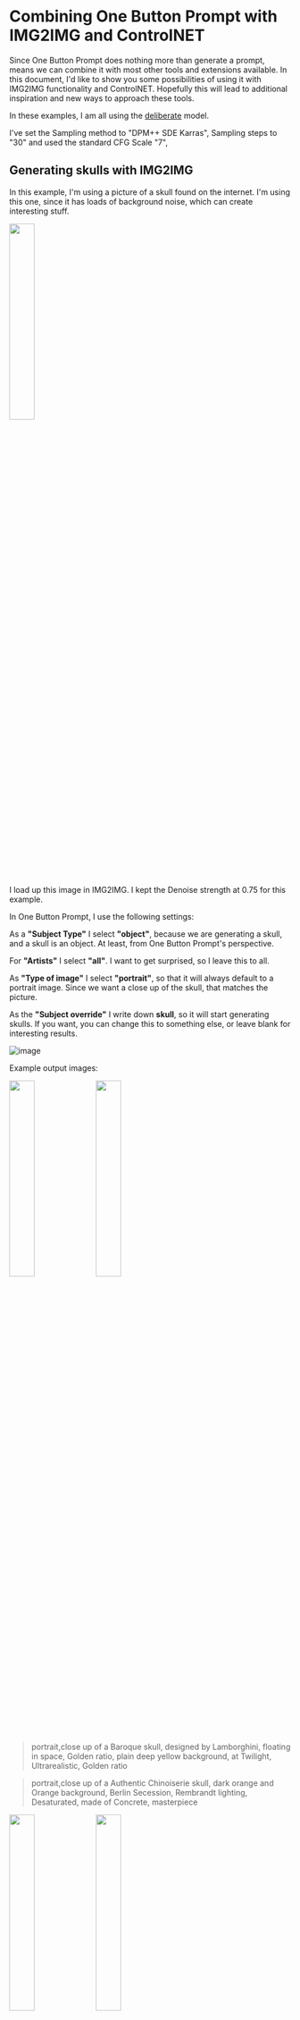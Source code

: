 # Combining One Button Prompt with IMG2IMG and ControlNET

Since One Button Prompt does nothing more than generate a prompt, means we can combine it with most other tools and extensions available. In this document, I'd like to show you some possibilities of using it with IMG2IMG functionality and ControlNET.
Hopefully this will lead to additional inspiration and new ways to approach these tools.

In these examples, I am all using the [deliberate](https://civitai.com/models/4823/deliberate) model.

I've set the Sampling method to "DPM++ SDE Karras", Sampling steps to "30" and used the standard CFG Scale "7",

## Generating skulls with IMG2IMG

In this example, I'm using a picture of a skull found on the internet. I'm using this one, since it has loads of background noise, which can create interesting stuff.

<img src="https://github.com/AIrjen/OneButtonPrompt/assets/130234949/11ac825c-0fe2-43cb-87b4-9a6178c26bc2.png" width="30%" height="30%">

I load up this image in IMG2IMG. I kept the Denoise strength at 0.75 for this example.

In One Button Prompt, I use the following settings:

As a __"Subject Type"__ I select __"object"__, because we are generating a skull, and a skull is an object. At least, from One Button Prompt's perspective.

For __"Artists"__ I select __"all"__. I want to get surprised, so I leave this to all.

As __"Type of image"__ I select __"portrait"__, so that it will always default to a portrait image. Since we want a close up of the skull, that matches the picture.

As the __"Subject override"__ I write down __skull__, so it will start generating skulls. If you want, you can change this to something else, or leave blank for interesting results.

![image](https://github.com/AIrjen/OneButtonPrompt/assets/130234949/f490c699-8cfb-4913-8519-05d19780bb56)

Example output images:

<img src="https://github.com/AIrjen/OneButtonPrompt/assets/130234949/9b533d89-3430-4bf0-896c-330bcfebda6b.png" width="30%" height="30%">
<img src="https://github.com/AIrjen/OneButtonPrompt/assets/130234949/b342011d-763f-4eb8-9955-ebc8fcb43f8d.png" width="30%" height="30%">

> portrait,close up of a Baroque skull, designed by Lamborghini, floating in space, Golden ratio, plain deep yellow background, at Twilight, Ultrarealistic, Golden ratio

> portrait,close up of a Authentic Chinoiserie skull, dark orange and Orange background, Berlin Secession, Rembrandt lighting, Desaturated, made of Concrete, masterpiece

<img src="https://github.com/AIrjen/OneButtonPrompt/assets/130234949/bc5927bf-4ee3-4d72-85ed-08a6c687f7a4.png" width="30%" height="30%">
<img src="https://github.com/AIrjen/OneButtonPrompt/assets/130234949/e1ce4fde-3e47-4928-a7c5-0af6ad165e49.png" width="30%" height="30%">

> art by Gail Simone, portrait,close up of a Visually Stimulating Visually Stimulating skull, Sharp details, [garden|jungle], at Sunrise, telephoto lens

> art by Kim Keever, portrait,close up of a Enthralling Tang Dynasty skull, Happy

## Generating Stormtrooper helmet based images with ControlNET
In this case, we are going back to using TXT2IMG. Please note, that most of these images came out amazing.

I've configured ControlNET to use this Stormtrooper helmet:

<img src="https://github.com/AIrjen/OneButtonPrompt/assets/130234949/03308730-a63e-4498-83e5-a35a0b7f8f16.png" width="30%" height="30%">

I've set it to use the __"Depth"__ ControlNET model. In this case I'm using __"depth_midas"__, this is what it defaulted to.

I've set __"Ending Control Step"__ to __0,75__, meaning that ControlNET will stop doing it's thing 75% through all steps.

I'm using the setting __"My prompt is more important"__

![image](https://github.com/AIrjen/OneButtonPrompt/assets/130234949/6a2ea3f4-c398-4be3-b3f4-4b58a58b9505)

I've set up One Button Prompt to the following settings:

As a __"Subject Type"__ I select __"object"__, however, you could try __all__ to get even wierder results.

For __"Artists"__ I select __"all"__. I want to get surprised, so I leave this to all.

As __"Type of image"__ I select __"all"__, more surprises in store for us.

![image](https://github.com/AIrjen/OneButtonPrompt/assets/130234949/2b769bd4-e8fa-4346-9751-4298f6161518)

Example images:

<img src="https://github.com/AIrjen/OneButtonPrompt/assets/130234949/41155745-41d9-4e43-b11a-3c3cc8b121d7.png" width="30%" height="30%">
<img src="https://github.com/AIrjen/OneButtonPrompt/assets/130234949/e9e1e341-256a-4b1e-8768-8bdd05afe7bf.png" width="30%" height="30%">

> art by Kazuo Oga, Golden ratio, Obscene hypercar, concept art, from inside of a Elite Dalaran, Summer, Grim, Auroracore, Sun Rays, Kodak Ektar

> Cycles render, Messy Ecuadorian Volkswagen of Guilt, concept art, Funk Art, bloom, art by Shepard Fairey

<img src="https://github.com/AIrjen/OneButtonPrompt/assets/130234949/17441442-5a89-46dd-95e2-a8f22f1baa79.png" width="30%" height="30%">
<img src="https://github.com/AIrjen/OneButtonPrompt/assets/130234949/2aafbd76-93f8-49a6-8161-f418675a5428.png" width="30%" height="30%">

> art by Alejandro Burdisio, (art by Alex Schomburg:1.0), voxel art, Alluring Entrancing Castle of Haste, smooth, Folded street, Lens Flare

> art by Vanessa Bell, (art by Jhonen Vasquez:1.0), grand Octane render, Unpredictable Taiwanese Snow plow, intricate details, Smug, Reflected light, matte, Bright design
